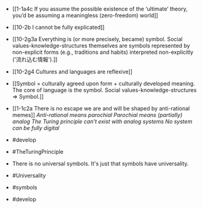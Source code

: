 - [[1-1a4c If you assume the possible existence of the ‘ultimate’ theory, you’d be assuming a meaningless (zero-freedom) world]]
- [[10-2b I cannot be fully explicated]]

- [[10-2g3a Everything is (or more precisely, became) symbol. Social values-knowledge-structures themselves are symbols represented by non-explicit forms (e.g., traditions and habits) interpreted non-explicitly ('流れ込む情報').]]
- [[10-2g4 Cultures and languages are reflexive]]

- [[Symbol = culturally agreed upon form + culturally developed meaning. The core of language is the symbol. Social values-knowledge-structures ⇒ Symbol.]]

- [[1-1c2a There is no escape we are and will be shaped by anti-rational memes]]
*Anti-rational means parochial*
*Parochial means (partially) analog*
*The Turing principle can't exist with analog systems*
*No system can be fully digital*
- #develop
- #TheTuringPrinciple

- There is no universal symbols. It's just that symbols have universality.
- #Universality
- #symbols
- #develop
